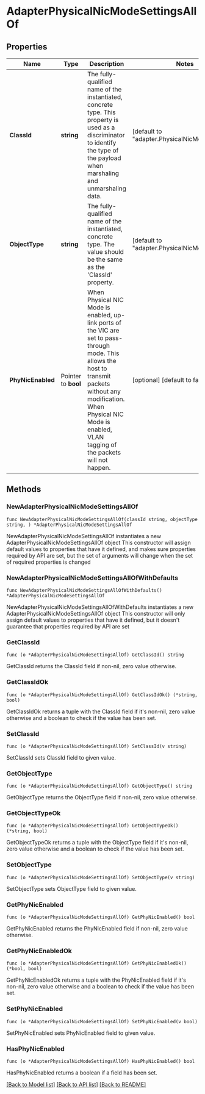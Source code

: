 # AdapterPhysicalNicModeSettingsAllOf

## Properties

Name | Type | Description | Notes
------------ | ------------- | ------------- | -------------
**ClassId** | **string** | The fully-qualified name of the instantiated, concrete type. This property is used as a discriminator to identify the type of the payload when marshaling and unmarshaling data. | [default to "adapter.PhysicalNicModeSettings"]
**ObjectType** | **string** | The fully-qualified name of the instantiated, concrete type. The value should be the same as the &#39;ClassId&#39; property. | [default to "adapter.PhysicalNicModeSettings"]
**PhyNicEnabled** | Pointer to **bool** | When Physical NIC Mode is enabled, up-link ports of the VIC are set to pass-through mode. This allows the host to transmit packets without any modification. When Physical NIC Mode is enabled, VLAN tagging of the packets will not happen. | [optional] [default to false]

## Methods

### NewAdapterPhysicalNicModeSettingsAllOf

`func NewAdapterPhysicalNicModeSettingsAllOf(classId string, objectType string, ) *AdapterPhysicalNicModeSettingsAllOf`

NewAdapterPhysicalNicModeSettingsAllOf instantiates a new AdapterPhysicalNicModeSettingsAllOf object
This constructor will assign default values to properties that have it defined,
and makes sure properties required by API are set, but the set of arguments
will change when the set of required properties is changed

### NewAdapterPhysicalNicModeSettingsAllOfWithDefaults

`func NewAdapterPhysicalNicModeSettingsAllOfWithDefaults() *AdapterPhysicalNicModeSettingsAllOf`

NewAdapterPhysicalNicModeSettingsAllOfWithDefaults instantiates a new AdapterPhysicalNicModeSettingsAllOf object
This constructor will only assign default values to properties that have it defined,
but it doesn't guarantee that properties required by API are set

### GetClassId

`func (o *AdapterPhysicalNicModeSettingsAllOf) GetClassId() string`

GetClassId returns the ClassId field if non-nil, zero value otherwise.

### GetClassIdOk

`func (o *AdapterPhysicalNicModeSettingsAllOf) GetClassIdOk() (*string, bool)`

GetClassIdOk returns a tuple with the ClassId field if it's non-nil, zero value otherwise
and a boolean to check if the value has been set.

### SetClassId

`func (o *AdapterPhysicalNicModeSettingsAllOf) SetClassId(v string)`

SetClassId sets ClassId field to given value.


### GetObjectType

`func (o *AdapterPhysicalNicModeSettingsAllOf) GetObjectType() string`

GetObjectType returns the ObjectType field if non-nil, zero value otherwise.

### GetObjectTypeOk

`func (o *AdapterPhysicalNicModeSettingsAllOf) GetObjectTypeOk() (*string, bool)`

GetObjectTypeOk returns a tuple with the ObjectType field if it's non-nil, zero value otherwise
and a boolean to check if the value has been set.

### SetObjectType

`func (o *AdapterPhysicalNicModeSettingsAllOf) SetObjectType(v string)`

SetObjectType sets ObjectType field to given value.


### GetPhyNicEnabled

`func (o *AdapterPhysicalNicModeSettingsAllOf) GetPhyNicEnabled() bool`

GetPhyNicEnabled returns the PhyNicEnabled field if non-nil, zero value otherwise.

### GetPhyNicEnabledOk

`func (o *AdapterPhysicalNicModeSettingsAllOf) GetPhyNicEnabledOk() (*bool, bool)`

GetPhyNicEnabledOk returns a tuple with the PhyNicEnabled field if it's non-nil, zero value otherwise
and a boolean to check if the value has been set.

### SetPhyNicEnabled

`func (o *AdapterPhysicalNicModeSettingsAllOf) SetPhyNicEnabled(v bool)`

SetPhyNicEnabled sets PhyNicEnabled field to given value.

### HasPhyNicEnabled

`func (o *AdapterPhysicalNicModeSettingsAllOf) HasPhyNicEnabled() bool`

HasPhyNicEnabled returns a boolean if a field has been set.


[[Back to Model list]](../README.md#documentation-for-models) [[Back to API list]](../README.md#documentation-for-api-endpoints) [[Back to README]](../README.md)


